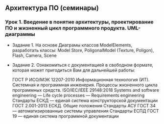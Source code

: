 ## Архитектура ПО (семинары)
### Урок 1. Введение в понятие архитектуры, проектирование ПО и жизненный цикл программного продукта. UML-диаграммы

* Задание 1. На основе Диаграмы классов ModelElements, разработать классы: Model Store, PoligonalModel (Texture, Poligon), Flash, Camera, Scene

* Задание 2. Ознакомиться с документацией в свободном формате, которая может пригодиться Вам для дальнейшей работы:

    ГОСТ Р ИСО/МЭК 12207-2010 Информационная технология (ИТ). Системная и программная инженерия. Процессы жизненного цикла программных средств.
    ISO/IEC/IEEE 29148:2018 Systems and software engineering — Life cycle processes — Requirements engineering
    Стандарты ЕСКД — единая система конструкторской документации
    ГОСТ 2.001-2013 ЕСКД. Общие положения
    Стандарты АСУ ГОСТ 34 — автоматизированные системы управления
    Стандарты ЕСПД ГОСТ 19 — единая система программной документации
